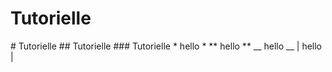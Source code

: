 
<h1>Tutorielle</h1>
# Tutorielle
## Tutorielle
### Tutorielle
* hello * 
**  hello **
__  hello __
|   hello  |
